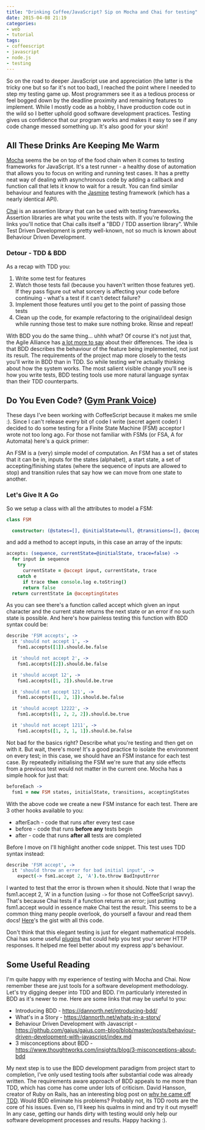 ```yaml
---
title: "Drinking Coffee/JavaScript? Sip on Mocha and Chai for testing"
date: 2015-04-08 21:19
categories:
- web
- tutorial
tags:
- coffeescript
- javascript
- node.js
- testing
---
```


So on the road to deeper JavaScript use and appreciation (the latter is the tricky one but so far it's not too bad), I reached the point where I needed to step my testing game up. Most programmers see it as a tedious process or feel bogged down by the deadline proximity and remaining features to implement. While I mostly code as a hobby, I have production code out in the wild so I better uphold good software development practices. Testing gives us confidence that our program works and makes it easy to see if any code change messed something up. It's also good for your skin!

## All These Drinks Are Keeping Me Warm

[Mocha](https://mochajs.org) seems the be on top of the food chain when it comes to testing frameworks for JavaScript. It's a test runner - a healthy dose of automation that allows you to focus on writing and running test cases. It has a pretty neat way of dealing with asynchronous code by adding a callback and function call that lets it know to wait for a result. You can find similar behaviour and features with the [Jasmine](https://jasmine.github.io) testing framework (which has a nearly identical API).

[Chai](https://chaijs.com) is an assertion library that can be used with testing frameworks. Assertion libraries are what you write the tests with. If you're following the links you'll notice that Chai calls itself a "BDD / TDD assertion library". While Test Driven Development is pretty well-known, not so much is known about Behaviour Driven Development.

### Detour - TDD &amp; BDD

As a recap with TDD you:

1. Write some test for features
2. Watch those tests fail (because you haven't written those features yet). If they pass figure out what sorcery is affecting your code before continuing - what's a test if it can't detect failure?
3. Implement those features until you get to the point of passing those tests
4. Clean up the code, for example refactoring to the original/ideal design while running those test to make sure nothing broke. Rinse and repeat!

With BDD you do the same thing... uhhh what? Of course it's not just that, the Agile Alliance has [a lot more to say](https://guide.agilealliance.org/guide/bdd.html) about their differences. The idea is that BDD describes the behaviour of the feature being implemented, not just its result. The requirements of the project map more closely to the tests you'll write in BDD than in TDD. So while testing we're actually thinking about how the system works. The most salient visible change you'll see is how you write tests, BDD testing tools use more natural language syntax than their TDD counterparts.

## Do You Even Code? ([Gym Prank Voice](https://youtu.be/H2Diy0RNe_c?t=103))

These days I've been working with CoffeeScript because it makes me smile :). Since I can't release every bit of code I write (secret agent coder) I decided to do some testing for a Finite State Machine (FSM) acceptor I wrote not too long ago. For those not familiar with FSMs (or FSA, A for Automata) here's a quick primer:

An FSM is a (very) simple model of computation. An FSM has a set of states that it can be in, inputs for the states (alphabet), a start state, a set of accepting/finishing states (where the sequence of inputs are allowed to stop) and transition rules that say how we can move from one state to another.

### Let's Give It A Go

So we setup a class with all the attributes to model a FSM:

```coffeescript
class FSM

  constructor: (@states=[], @initialState=null, @transitions=[], @acceptingStates=[]) ->
```

and add a method to accept inputs, in this case an array of the inputs:

```coffeescript
accepts: (sequence, currentState=@initialState, trace=false) ->
  for input in sequence
    try
      currentState = @accept input, currentState, trace
    catch e
      if trace then console.log e.toString()
      return false
  return currentState in @acceptingStates
```

As you can see there's a function called accept which given an input character and the current state returns the next state or an error if no such state is possible. And here's how painless testing this function with BDD syntax could be:

```coffeescript
describe 'FSM accepts', ->
  it 'should not accept 1', ->
    fsm1.accepts([1]).should.be.false

  it 'should not accept 2', ->
    fsm1.accepts([2]).should.be.false

  it 'should accept 12', ->
    fsm1.accepts([1, 2]).should.be.true

  it 'should not accept 121', ->
    fsm1.accepts([1, 2, 1]).should.be.false

  it 'should accept 12222', ->
    fsm1.accepts([1, 2, 2, 2]).should.be.true

  it 'should not accept 1211', ->
    fsm1.accepts([1, 2, 1, 1]).should.be.false
```

Not bad for the basics right? Describe what you're testing and then get on with it. But wait, there's more! It's a good practice to isolate the environment on every test; in this case, we should have an FSM instance for each test case. By repeatedly initialising the FSM we're sure that any side effects from a previous test would not matter in the current one. Mocha has a simple hook for just that:

```coffeescript
beforeEach ->
  fsm1 = new FSM states, initialState, transitions, acceptingStates
```

With the above code we create a new FSM instance for each test. There are 3 other hooks available to you:

* afterEach - code that runs after every test case
* before - code that runs **before any** tests begin
* after - code that runs **after all** tests are completed

Before I move on I'll highlight another code snippet. This test uses TDD syntax instead:

```coffeescript
describe 'FSM accept', ->
  it 'should throw an error for bad initial input', ->
    expect(-> fsm1.accept 2, 'A').to.throw BadInputError
```

I wanted to test that the error is thrown when it should. Note that I wrap the fsm1.accept 2, 'A' in a function (using `->` for those not CoffeeScript savvy). That's because Chai tests if a function returns an error; just putting fsm1.accept would in essence make Chai test the result. This seems to be a common thing many people overlook, do yourself a favour and read them docs! [Here](https://gist.github.com/msanatan/1588c51ea0b71b3fc823)'s the gist with all this code.

Don't think that this elegant testing is just for elegant mathematical models. Chai has some useful [plugins](https://chaijs.com/plugins) that could help you test your server HTTP responses. It helped me feel better about my express app's behaviour.

## Some Useful Reading

I'm quite happy with my experience of testing with Mocha and Chai. Now remember these are just tools for a software development methodology. Let's try digging deeper into TDD and BDD. I'm particularly interested in BDD as it's newer to me. Here are some links that may be useful to you:

* Introducing BDD - https://dannorth.net/introducing-bdd/
* What's in a Story - https://dannorth.net/whats-in-a-story/
* Behaviour Driven Development with Javascript - https://github.com/gajus/gajus.com-blog/blob/master/posts/behaviour-driven-development-with-javascript/index.md
* 3 misconceptions about BDD - https://www.thoughtworks.com/insights/blog/3-misconceptions-about-bdd

My next step is to use the BDD development paradigm from project start to completion, I've only used testing tools after substantial code was already written. The requirements aware approach of BDD appeals to me more than TDD, which has come has come under lots of criticism. David Hansson, creator of Ruby on Rails, has an interesting blog post on [why he came off TDD](https://david.heinemeierhansson.com/2014/tdd-is-dead-long-live-testing.html). Would BDD eliminate his problems? Probably not, its TDD roots are the core of his issues. Even so, I'll keep his qualms in mind and try it out myself! In any case, getting our hands dirty with testing would only help our software development processes and results. Happy hacking :).
